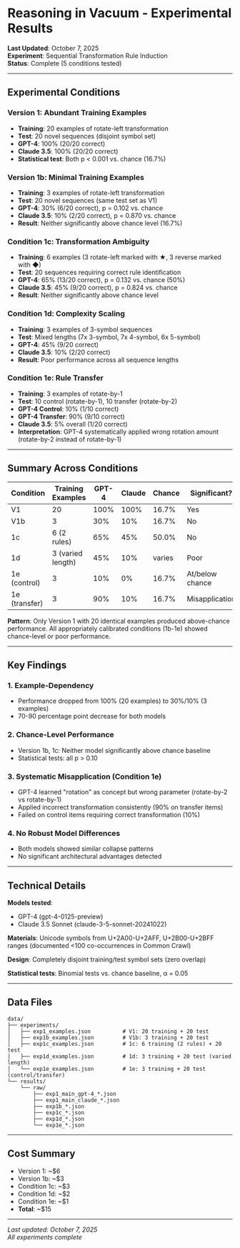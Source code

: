 # Reasoning in Vacuum - Experimental Results

**Last Updated**: October 7, 2025  
**Experiment**: Sequential Transformation Rule Induction  
**Status**: Complete (5 conditions tested)

---

## Experimental Conditions

### Version 1: Abundant Training Examples
- **Training**: 20 examples of rotate-left transformation
- **Test**: 20 novel sequences (disjoint symbol set)
- **GPT-4**: 100% (20/20 correct)
- **Claude 3.5**: 100% (20/20 correct)
- **Statistical test**: Both p < 0.001 vs. chance (16.7%)

### Version 1b: Minimal Training Examples
- **Training**: 3 examples of rotate-left transformation
- **Test**: 20 novel sequences (same test set as V1)
- **GPT-4**: 30% (6/20 correct), p = 0.102 vs. chance
- **Claude 3.5**: 10% (2/20 correct), p = 0.870 vs. chance
- **Result**: Neither significantly above chance level (16.7%)

### Condition 1c: Transformation Ambiguity
- **Training**: 6 examples (3 rotate-left marked with ★, 3 reverse marked with ◆)
- **Test**: 20 sequences requiring correct rule identification
- **GPT-4**: 65% (13/20 correct), p = 0.132 vs. chance (50%)
- **Claude 3.5**: 45% (9/20 correct), p = 0.824 vs. chance
- **Result**: Neither significantly above chance level

### Condition 1d: Complexity Scaling
- **Training**: 3 examples of 3-symbol sequences
- **Test**: Mixed lengths (7x 3-symbol, 7x 4-symbol, 6x 5-symbol)
- **GPT-4**: 45% (9/20 correct)
- **Claude 3.5**: 10% (2/20 correct)
- **Result**: Poor performance across all sequence lengths

### Condition 1e: Rule Transfer
- **Training**: 3 examples of rotate-by-1
- **Test**: 10 control (rotate-by-1), 10 transfer (rotate-by-2)
- **GPT-4 Control**: 10% (1/10 correct)
- **GPT-4 Transfer**: 90% (9/10 correct)
- **Claude 3.5**: 5% overall (1/20 correct)
- **Interpretation**: GPT-4 systematically applied wrong rotation amount (rotate-by-2 instead of rotate-by-1)

---

## Summary Across Conditions

| Condition | Training Examples | GPT-4 | Claude | Chance | Significant? |
|-----------|------------------|-------|--------|--------|--------------|
| V1 | 20 | 100% | 100% | 16.7% | Yes |
| V1b | 3 | 30% | 10% | 16.7% | No |
| 1c | 6 (2 rules) | 65% | 45% | 50.0% | No |
| 1d | 3 (varied length) | 45% | 10% | varies | Poor |
| 1e (control) | 3 | 10% | 0% | 16.7% | At/below chance |
| 1e (transfer) | 3 | 90% | 10% | 16.7% | Misapplication |

**Pattern**: Only Version 1 with 20 identical examples produced above-chance performance. All appropriately calibrated conditions (1b-1e) showed chance-level or poor performance.

---

## Key Findings

### 1. Example-Dependency
- Performance dropped from 100% (20 examples) to 30%/10% (3 examples)
- 70-90 percentage point decrease for both models

### 2. Chance-Level Performance
- Version 1b, 1c: Neither model significantly above chance baseline
- Statistical tests: all p > 0.10

### 3. Systematic Misapplication (Condition 1e)
- GPT-4 learned "rotation" as concept but wrong parameter (rotate-by-2 vs rotate-by-1)
- Applied incorrect transformation consistently (90% on transfer items)
- Failed on control items requiring correct transformation (10%)

### 4. No Robust Model Differences
- Both models showed similar collapse patterns
- No significant architectural advantages detected

---

## Technical Details

**Models tested**: 
- GPT-4 (gpt-4-0125-preview)
- Claude 3.5 Sonnet (claude-3-5-sonnet-20241022)

**Materials**: Unicode symbols from U+2A00-U+2AFF, U+2B00-U+2BFF ranges (documented <100 co-occurrences in Common Crawl)

**Design**: Completely disjoint training/test symbol sets (zero overlap)

**Statistical tests**: Binomial tests vs. chance baseline, α = 0.05

---

## Data Files

```
data/
├── experiments/
│   ├── exp1_examples.json          # V1: 20 training + 20 test
│   ├── exp1b_examples.json         # V1b: 3 training + 20 test
│   ├── exp1c_examples.json         # 1c: 6 training (2 rules) + 20 test
│   ├── exp1d_examples.json         # 1d: 3 training + 20 test (varied length)
│   └── exp1e_examples.json         # 1e: 3 training + 20 test (control/transfer)
└── results/
    └── raw/
        ├── exp1_main_gpt-4_*.json
        ├── exp1_main_claude_*.json
        ├── exp1b_*.json
        ├── exp1c_*.json
        ├── exp1d_*.json
        └── exp1e_*.json
```

---

## Cost Summary

- Version 1: ~$6
- Version 1b: ~$3
- Condition 1c: ~$3
- Condition 1d: ~$2
- Condition 1e: ~$1
- **Total**: ~$15

---

*Last updated: October 7, 2025*  
*All experiments complete*